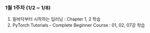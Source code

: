 ### 1월 1주차 (1/2 ~ 1/8) 
1. 밑바닥부터 시작하는 딥러닝 : Chapter 1, 2 학습
2. PyTorch Tutorials - Complete Beginner Course : 01, 02, 07강 학습